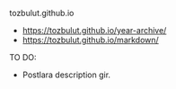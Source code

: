 tozbulut.github.io

* https://tozbulut.github.io/year-archive/
* https://tozbulut.github.io/markdown/


TO DO:
* Postlara description gir.
